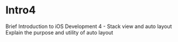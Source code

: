 # Intro4
Brief Introduction to iOS Development 4 - Stack view and auto layout
Explain the purpose and utility of auto layout
